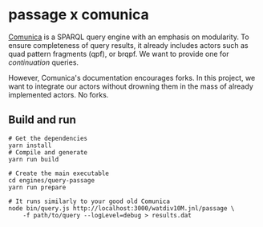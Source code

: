 # passage x comunica

[Comunica](https://github.com/comunica/comunica) is a SPARQL query
engine with an emphasis on modularity. To ensure completeness of query
results, it already includes actors such as quad pattern fragments
(qpf), or brqpf. We want to provide one for *continuation* queries. 


However, Comunica's documentation encourages forks. In this project,
we want to integrate our actors without drowning them in the mass of
already implemented actors. No forks.

## Build and run

```shell
# Get the dependencies
yarn install
# Compile and generate
yarn run build

# Create the main executable
cd engines/query-passage
yarn run prepare

# It runs similarly to your good old Comunica
node bin/query.js http://localhost:3000/watdiv10M.jnl/passage \
    -f path/to/query --logLevel=debug > results.dat
```
